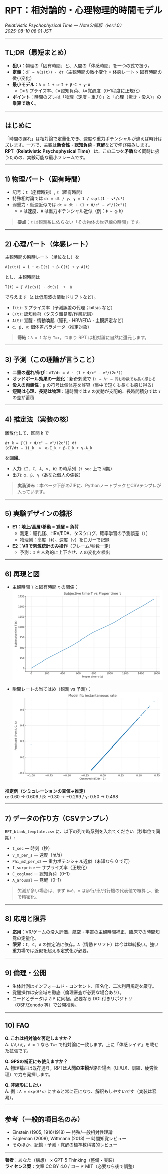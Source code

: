 
# RPT：相対論的・心理物理的時間モデル
*Relativistic Psychophysical Time — Note公開版（ver.1.0）*  
*2025-08-10 08:01 JST*

---

## TL;DR（最短まとめ）
- **狙い**：物理の「固有時間」と、人間の「体感時間」を一つの式で扱う。  
- **定義**：`dT = Λ(z(t)) · dτ`（主観時間の微小変化 = 体感レート × 固有時間の微小変化）  
- **最小モデル**：`Λ = 1 + α·I + β·C + γ·A`  
  - `I`=サプライズ率、`C`=認知負荷、`A`=覚醒度（0–1程度に正規化）  
- **ポイント**：時間のズレは「物理（速度・重力）」と「心理（驚き・没入）」の**乗算で効く**。

---

## はじめに
「時間の遅れ」は相対論で定量化でき、速度や重力ポテンシャルが違えば時計はズレます。一方で、主観は**新奇性**・**認知負荷**・**覚醒**などで伸び縮みします。  
**RPT（Relativistic Psychophysical Time）** は、この二つを**矛盾なく**同時に扱うための、実験可能な最小フレームです。

---

## 1) 物理パート（固有時間）
- 記号：`t`（座標時刻）, `τ`（固有時間）  
- 特殊相対論では `dτ = dt / γ`、`γ = 1 / sqrt(1 - v²/c²)`  
- 弱重力・低速近似では `dτ ≈ dt · (1 + Φ/c² − v²/(2c²))`  
  - `v` は速度、`Φ` は重力ポテンシャル近似（例：`Φ ≈ g·h`）

> **要点**：`τ` は観測系に依らない「その物体の世界線の時間」です。

---

## 2) 心理パート（体感レート）
主観時間の瞬時レート（単位なし）を
```
Λ(z(t)) = 1 + α·I(t) + β·C(t) + γ·A(t)
```
とし、主観時間は
```
T(t) = ∫ Λ(z(s)) · dτ(s)  +  Δ
```
で与えます（`Δ` は低周波の情動ドリフトなど）。  
- `I(t)`: サプライズ率（予測誤差の代理；bits/s など）  
- `C(t)`: 認知負荷（タスク難易度/作業記憶）  
- `A(t)`: 覚醒・情動喚起（瞳孔・HRV/EDA・主観評定など）  
- `α, β, γ`: 個体差パラメータ（推定対象）

> **帰結**：`Λ ≡ 1` なら `T=τ`。つまり RPT は相対論に自然に還元します。

---

## 3) 予測（この理論が言うこと）
- **二重の遅れ/伸び**：`dT/dt = Λ · (1 + Φ/c² − v²/(2c²))`  
- **オッドボール効果の一般化**：新奇刺激で `I↑ ⇒ Λ↑ ⇒ 同じ秒数でも長く感じる`  
- **没入の両義性**：`β` の符号は個体差を許容（集中で短くも長くも感じ得る）  
- **短期は心理、長期は物理**：短時間では `Λ` の変動が支配的、長時間積分では `τ` の差が蓄積

---

## 4) 推定法（実装の核）
離散化して、区間 k で
```
Δτ_k = ∫(1 + Φ/c² − v²/(2c²)) dt
(dT/dτ − 1)_k  ≈  α·I_k + β·C_k + γ·A_k
```
を**回帰**。  
- 入力: `{I, C, A, v, Φ}` の時系列（`t_sec` 上で同期）  
- 出力: `α, β, γ`（あなた個人の係数）

> **実装済み**：本ページ下部のZIPに、PythonノートブックとCSVテンプレが入っています。

---

## 5) 実験デザインの雛形
- **E1：地上/高層/移動 × 覚醒 × 負荷**  
  - 測定：瞳孔径、HRV/EDA、タスクログ、確率学習の予測誤差（`I`）  
  - 物理側：高度（`Φ`）、速度（`v`）をロガーで記録
- **E2：VRで刺激統計のみ操作**（フレーム/秒数一定）  
  - 予測：`I` を人為的に上下させ、`Λ` の変化を検出

---

## 6) 再現と図
- 主観時間 `T` と固有時間 `τ` の関係：  
![T vs tau](T_vs_tau.png)

- 瞬間レートの当てはめ（観測 vs 予測）：  
![fit scatter](fit_scatter.png)

**推定例（シミュレーションの真値→推定）**  
α: 0.60 → 0.606 / β: −0.30 → −0.299 / γ: 0.50 → 0.498

---

## 7) データの作り方（CSVテンプレ）
`RPT_blank_template.csv` に、以下の列で時系列を入れてください（秒単位で同期）:
- `t_sec` — 時刻（秒）
- `v_m_per_s` — 速度（m/s）
- `Phi_m2_per_s2` — 重力ポテンシャル近似（未知なら 0 で可）
- `I_surprise` — サプライズ率（正規化）
- `C_cogload` — 認知負荷（0–1）
- `A_arousal` — 覚醒（0–1）

> 欠測が多い場合は、まず `Φ=0`、`v` は歩行/車/飛行機の代表値で概算し、後で精密化。

---

## 8) 応用と限界
- **応用**：VR/ゲームの没入評価、航空・宇宙の主観時間補正、臨床での時間知覚の定量化。  
- **限界**：`I, C, A` の推定法に依存。`Δ`（情動ドリフト）は今は単純扱い。強い重力場では近似を超える定式化が必要。

---

## 9) 倫理・公開
- 生体計測はインフォームド・コンセント、匿名化、二次利用規定を厳守。  
- 覚醒操作は安全域を徹底（倫理審査が必要な場合あり）。  
- コードとデータは ZIP に同梱。必要なら DOI 付きリポジトリ（OSF/Zenodo 等）で公開推奨。

---

## 10) FAQ
**Q. これは相対論を否定しますか？**  
A. いいえ。`Λ ≡ 1` なら `T=τ` で相対論に一致します。上に「体感レイヤ」を載せた拡張です。

**Q. GPSの補正にも使えますか？**  
A. 物理補正は既存通り。RPTは**人間の主観**が絡む場面（UI/UX、訓練、疲労管理）で力を発揮します。

**Q. 非線形にしたい**  
A. 例：`Λ = exp(θᵀx)` にすると常に正になり、解釈もしやすいです（実装は容易）。

---

## 参考（一般的項目名のみ）
- Einstein (1905, 1916/1918) — 特殊/一般相対性理論  
- Eagleman (2008), Wittmann (2013) — 時間知覚レビュー  
- そのほか、記憶・予測・覚醒の標準教科書的レビュー

---

**著者**：あなた（構想） × GPT-5 Thinking（整備・実装）  
**ライセンス案**：文章 CC BY 4.0 / コード MIT（必要なら後で調整）
